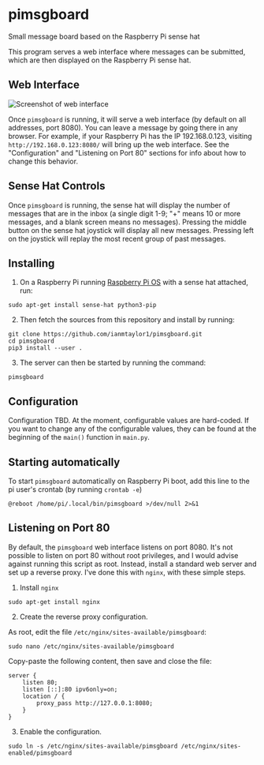 # pimsgboard
Small message board based on the Raspberry Pi sense hat

This program serves a web interface where messages can be submitted, which 
are then displayed on the Raspberry Pi sense hat.

## Web Interface

![Screenshot of web interface](https://f001.backblazeb2.com/file/www-iantaylor-xyz/github/pimsgboard/pimsgboard.PNG)

Once `pimsgboard` is running, it will serve a web interface (by default on all
addresses, port 8080). You can leave a message by going there in any browser.
For example, if your Raspberry Pi has the IP 192.168.0.123, visiting
`http://192.168.0.123:8080/` will bring up the web interface. See the
"Configuration" and "Listening on Port 80" sections for info about how to
change this behavior.

## Sense Hat Controls

Once `pimsgboard` is running, the sense hat will display the number of messages
that are in the inbox (a single digit 1-9; "+" means 10 or more messages, and a
blank screen means no messages). Pressing the middle button on the sense hat
joystick will display all new messages. Pressing left on the joystick will
replay the most recent group of past messages.

## Installing

1. On a Raspberry Pi running [Raspberry Pi OS](https://www.raspberrypi.org/downloads/raspberry-pi-os/)
with a sense hat attached, run:

```
sudo apt-get install sense-hat python3-pip
```

2. Then fetch the sources from this repository and install by running:

```
git clone https://github.com/ianmtaylor1/pimsgboard.git
cd pimsgboard
pip3 install --user .
```

3. The server can then be started by running the command:

```
pimsgboard
```

## Configuration

Configuration TBD. At the moment, configurable values are hard-coded. If you want
to change any of the configurable values, they can be found at the beginning of
the `main()` function in `main.py`.

## Starting automatically

To start `pimsgboard` automatically on Raspberry Pi boot, add this line to the pi
user's crontab (by running `crontab -e`)
```
@reboot /home/pi/.local/bin/pimsgboard >/dev/null 2>&1
```

## Listening on Port 80

By default, the `pimsgboard` web interface listens on port 8080. It's not possible
to listen on port 80 without root privileges, and I would advise against running
this script as root. Instead, install a standard web server and set up a reverse
proxy. I've done this with `nginx`, with these simple steps.

1. Install `nginx`
```
sudo apt-get install nginx
```

2. Create the reverse proxy configuration. 

As root, edit the file `/etc/nginx/sites-available/pimsgboard`:
```
sudo nano /etc/nginx/sites-available/pimsgboard
```

Copy-paste the following content, then save and close the file:
```
server {
	listen 80;
	listen [::]:80 ipv6only=on;
	location / {
		proxy_pass http://127.0.0.1:8080;
	}
}
```

3. Enable the configuration.
```
sudo ln -s /etc/nginx/sites-available/pimsgboard /etc/nginx/sites-enabled/pimsgboard
```
